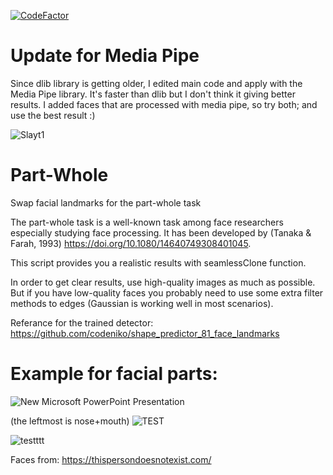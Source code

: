 [![CodeFactor](https://www.codefactor.io/repository/github/emportent/part-whole/badge)](https://www.codefactor.io/repository/github/emportent/part-whole)

# Update for Media Pipe

Since dlib library is getting older, I edited main code and apply with the Media Pipe library. It's faster than dlib but I don't think it giving better results. I  added faces that are processed with media pipe, so try both; and use the best result :)


![Slayt1](https://user-images.githubusercontent.com/54986652/129495204-0076a1df-0730-49dd-adbb-c9e86c3e905a.JPG)



# Part-Whole
Swap facial landmarks for the part-whole task 

The part-whole task is a well-known task among face researchers especially studying face processing. It has been developed by  (Tanaka & Farah, 1993) https://doi.org/10.1080/14640749308401045.

This script provides you a realistic results with seamlessClone function. 

In order to get clear results, use high-quality images as much as possible. But if you have low-quality faces you probably need to use some extra filter methods to edges (Gaussian is working well in most scenarios).


Referance for the trained detector:
https://github.com/codeniko/shape_predictor_81_face_landmarks




# Example for facial parts:

![New Microsoft PowerPoint Presentation](https://user-images.githubusercontent.com/54986652/113931612-5c890080-97fb-11eb-95c8-a93dadfd8357.jpg)


(the leftmost is nose+mouth)
![TEST](https://user-images.githubusercontent.com/54986652/113931288-f69c7900-97fa-11eb-9fe3-d4fd5f10597d.jpg)


![testttt](https://user-images.githubusercontent.com/54986652/113931830-9d811500-97fb-11eb-9e4a-851d22172b8f.jpg)



Faces from:
https://thispersondoesnotexist.com/
